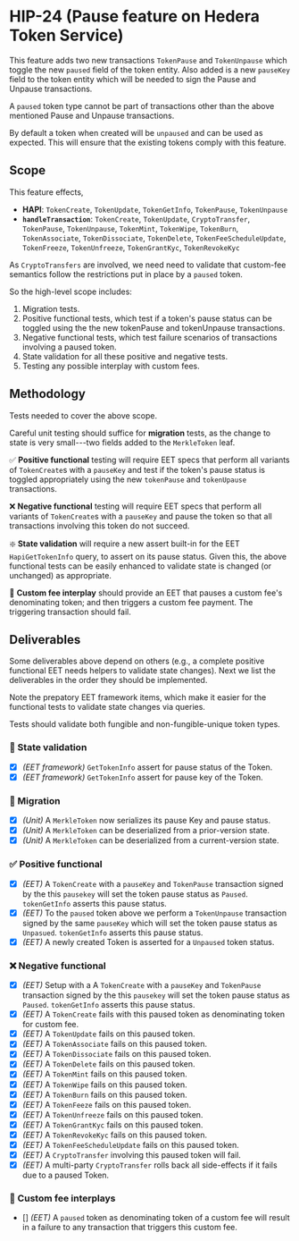 # HIP-24 (Pause feature on Hedera Token Service)

This feature adds two new transactions `TokenPause` and `TokenUnpause` which toggle the new `paused` field 
of the token entity. Also added is a new `pauseKey` field to the token entity which will be needed to sign the 
Pause and Unpause transactions.

A `paused` token type cannot be part of transactions other than the above mentioned Pause and Unpause transactions.

By default a token when created will be `unpaused` and can be used as expected. This will ensure that the existing
tokens comply with this feature.


## Scope

This feature effects,
   - **HAPI**: `TokenCreate`, `TokenUpdate`, `TokenGetInfo`, `TokenPause`, `TokenUnpause`
   - **`handleTransaction`**: `TokenCreate`, `TokenUpdate`, `CryptoTransfer`, `TokenPause`, `TokenUnpause`, `TokenMint`,
   `TokenWipe`, `TokenBurn`, `TokenAssociate`, `TokenDissociate`, `TokenDelete`, `TokenFeeScheduleUpdate`, `TokenFreeze`,
   `TokenUnfreeze`, `TokenGrantKyc`, `TokenRevokeKyc`
   
As `CryptoTransfers` are involved, we need need to validate that custom-fee semantics follow the restrictions 
put in place by a `paused` token.

So the high-level scope includes:
   1. Migration tests.
   2. Positive functional tests, which test if a token's pause status can be toggled using the
   the new tokenPause and tokenUnpause transactions.
   3. Negative functional tests, which test failure scenarios of transactions involving a paused token.
   4. State validation for all these positive and negative tests.
   5. Testing any possible interplay with custom fees.

## Methodology

Tests needed to cover the above scope.

Careful unit testing should suffice for **migration** tests, as
the change to state is very small---two fields added to the 
`MerkleToken` leaf. 

:white_check_mark:&nbsp;**Positive functional** testing will require EET specs 
 that perform all variants of `TokenCreate`s with a `pauseKey` and test if the token's pause status is toggled 
 appropriately using the new `tokenPause` and `tokenUpause` transactions.
 
:x:&nbsp;**Negative functional** testing will require EET specs that perform all
 variants of `TokenCreate`s with a `pauseKey` and pause the token so that all transactions involving this token 
 do not succeed.
 
 :sparkle:&nbsp;**State validation** will require a new assert built-in for the 
 EET `HapiGetTokenInfo` query, to assert on its pause status. Given this, 
 the above functional tests can be easily enhanced to validate state is 
 changed (or unchanged) as appropriate.
  
:receipt:&nbsp;**Custom fee interplay** should provide an EET that pauses
a custom fee's denominating token; and then triggers a custom
fee payment. The triggering transaction should fail.


## Deliverables

Some deliverables above depend on others (e.g., a complete positive functional
EET needs helpers to validate state changes). Next we list the 
deliverables in the order they should be implemented. 

Note the prepatory EET framework items, which make it easier for the functional
tests to validate state changes via queries.

Tests should validate both fungible and non-fungible-unique token types.

### :ice_cube:&nbsp;State validation
   - [x] _(EET framework)_ `GetTokenInfo` assert for pause status of the Token.
   - [x] _(EET framework)_ `GetTokenInfo` assert for pause key of the Token.

### :cactus:&nbsp;Migration
   - [x] _(Unit)_ A `MerkleToken` now serializes its pause Key and pause status.
   - [x] _(Unit)_ A `MerkleToken` can be deserialized from a prior-version state.
   - [x] _(Unit)_ A `MerkleToken` can be deserialized from a current-version state.

### :white_check_mark:&nbsp;Positive functional
   - [x] _(EET)_ A `TokenCreate` with a `pauseKey` and `TokenPause` transaction signed by the this `pausekey` will set the token pause status as `Paused`. `tokenGetInfo` asserts this pause status.
   - [x] _(EET)_ To the `paused` token above we perform a `TokenUnpause` transaction signed by the same `pauseKey` which will set the token pause status as `Unpasued`. `tokenGetInfo` asserts this pause status.
   - [x] _(EET)_ A newly created Token is asserted for a `Unpaused` token status.

### :x:&nbsp;Negative functional
   - [x] _(EET)_ Setup with a A `TokenCreate` with a `pauseKey` and `TokenPause` transaction signed by the this `pausekey` will set the token pause status as `Paused`. `tokenGetInfo` asserts this pause status.
   - [x] _(EET)_ A `TokenCreate` fails with this paused token as denominating token for custom fee.
   - [x] _(EET)_ A `TokenUpdate` fails on this paused token.
   - [x] _(EET)_ A `TokenAssociate` fails on this paused token.
   - [x] _(EET)_ A `TokenDissociate` fails on this paused token.
   - [x] _(EET)_ A `TokenDelete` fails on this paused token.
   - [x] _(EET)_ A `TokenMint` fails on this paused token.
   - [x] _(EET)_ A `TokenWipe` fails on this paused token.
   - [x] _(EET)_ A `TokenBurn` fails on this paused token.
   - [x] _(EET)_ A `TokenFeeze` fails on this paused token.
   - [x] _(EET)_ A `TokenUnfreeze` fails on this paused token.
   - [x] _(EET)_ A `TokenGrantKyc` fails on this paused token.
   - [x] _(EET)_ A `TokenRevokeKyc` fails on this paused token.
   - [x] _(EET)_ A `TokenFeeScheduleUpdate` fails on this paused token.
   - [x] _(EET)_ A `CryptoTransfer` involving this paused token will fail.
   - [x] _(EET)_ A multi-party `CryptoTransfer` rolls back all side-effects if it fails due to a paused Token.

### :receipt:&nbsp;Custom fee interplays
   - [] _(EET)_ A `paused` token as denominating token of a custom fee will result in a failure to any transaction that triggers this custom fee.
